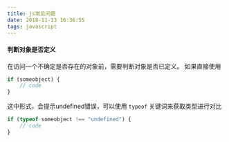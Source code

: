 ```yaml
---
title: js常见问题
date: 2018-11-13 16:36:55
tags: javascript
---
```


#### 判断对象是否定义
在访问一个不确定是否存在的对象前，需要判断对象是否已定义。
如果直接使用
```js
if (someobject) {
	// code
}
```
这中形式，会提示undefined错误，可以使用 `typeof` 关键词来获取类型进行对比
```js
if (typeof someobject !== "undefined") {
	// code
}
```

